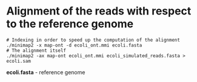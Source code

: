 # Alignment of the reads with respect to the reference genome
```
# Indexing in order to speed up the computation of the alignment
./minimap2 -x map-ont -d ecoli_ont.mmi ecoli.fasta
# The alignment itself
./minimap2 -ax map-ont ecoli_ont.mmi ecoli_simulated_reads.fasta > ecoli.sam
```
**ecoli.fasta** - reference genome
